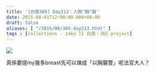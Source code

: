 ```yaml
---
title: '[白狼365] Day213：人間"胸"器'
date: 2015-08-01T12:00:00.000+08:00
draft: false
aliases: [ "/2015/08/365-day213.html" ]
tags : [collections - zaku II 白狼・365 project]
---
```


[![](https://farm4.staticflickr.com/3678/20179006761_c8e1afeb86_z.jpg)](https://farm4.staticflickr.com/3678/20179006761_c8e1afeb86_z.jpg)

真係要搓my幾多breast先可以煉成「以胸襲警」呢法官大人？